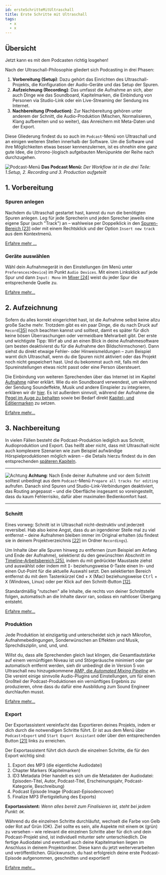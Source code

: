 ```yaml
---
id: ersteSchritteMitUltraschall
title: Erste Schritte mit Ultraschall
tags:
  - x
  - x
---
```


<!-- @todo: Links und Bildeinbettungen für docusaurus anpassen; aktuell sind Bilder mit expliziter Größenangabe so eingebunden: <img title="" alt="" src="" width="" style="display: block" /> -->


## Übersicht
Jetzt kann es mit dem Podcasten richtig losgehen!

Nach der Ultraschall-Philosophie gliedert sich Podcasting in drei Phasen:
1. **Vorbereitung (Setup)**: Dazu gehört das Einrichten des Ultraschall-Projekts, die Konfiguration der Audio-Geräte und das Setup der Spuren.
2. **Aufzeichnung (Recording)**: Das umfasst die Aufnahme an sich, aber auch Dinge wie das Soundboard, Kapitelmarken, die Einbindung von Personen via Studio-Link oder ein Live-Streaming der Sendung ins Internet.
3. **Nachbereitung (Production)**: Zur Nachbereitung gehören unter anderem der Schnitt, die Audio-Produktion (Mischen, Normalisieren, Klang aufbereiten und so weiter), das Anreichern mit Meta-Daten und der Export.

Diese Gliederung findest du so auch im `Podcast`-Menü von Ultraschall und an einigen weiteren Stellen innerhalb der Software. Um die Software und ihre Möglichkeiten etwas besser kennenzulernen, ist es ohnehin eine ganz gute Idee, die (chrono-)logisch aufgebauten Menüpunkte der Reihe nach durchzugehen.

![Podcast-Menü](https://raw.githubusercontent.com/Ultraschall/ultraschall-manual/main/assets/images/Erste-Schritte-mit-Ultraschall/podcast-menu.png)
**Das Podcast Menü:** *Der Workflow ist in die drei Teile: 1.Setup, 2. Recording und 3. Production aufgeteilt*

## 1. Vorbereitung
### Spuren anlegen
Nachdem du Ultraschall gestartet hast, kannst du nun die benötigten Spuren anlegen. Leg für jede Sprecherin und jeden Sprecher jeweils eine eigene Spur (auch "Track") an – wahlweise per Doppelklick in den [Spuren-Bereich [23]](GUI-Gesamtuebersicht.md) oder mit einem Rechtsklick und der Option `Insert new track` aus dem Kontextmenü.

[Erfahre mehr ...](Aufnahme.md#Spuren-anlegen)

### Geräte auswählen
Wähl dein Aufnahmegerät in den Einstellungen (im Menü unter `Preferences`>`Device`) im Punkt `Audio Devices`. Mit einem Linksklick auf jede Spur und dann `Input: Mono` im [Mixer [24]](GUI-Gesamtuebersicht.md) weist du jeder Spur die entsprechende Quelle zu.

[Erfahre mehr...](Aufnahme.md)

## 2. Aufzeichnung
Sofern du alles korrekt eingerichtet hast, ist die Aufnahme selbst keine allzu große Sache mehr. Trotzdem gibt es ein paar Dinge, die du nach Druck auf `Record`[[35]](GUI-Gesamtuebersicht.md) noch beachten kannst und solltest, damit es später für dich keine bösen Überraschungen oder vermeidbare Mehrarbeit gibt. Der erste und wichtigste Tipp: Wirf ab und an einen Blick in deine Aufnahmesoftware (am besten deaktivierst du für die Aufnahme den Bildschirmschoner). Dann siehst du direkt etwaige Fehler- oder Hinweismeldungen – zum Beispiel warnt dich Ultraschall, wenn du die Spuren nicht aktiviert oder das Projekt noch nicht gespeichert hast. Und du bekommst auch mit, falls mit den Spureinstellungen etwas nicht passt oder eine Person übersteuert.

Die Einbindung von weiteren Sprechenden über das Internet ist im Kapitel [Aufnahme](Aufnahme.md#aufnehmen-mit-studiolink) näher erklärt. Wie du ein Soundboard verwendest, um während der Sendung Soundeffekte, Musik und andere Einspieler zu integrieren, erklären wir dir [hier](Aufnahme.md#das-soundboard-verwenden). Es ist außerdem sinnvoll, während der Aufnahme die [Pegel im Auge zu behalten](Aufnahme-fuer-Fortgeschrittene.md) sowie bei Bedarf direkt [Kapitel- und Editiermarken](Aufnahme-fuer-Fortgeschrittene.md) zu setzen.

[Erfahre mehr...](Aufnahme.md)

## 3. Nachbereitung
In vielen Fällen besteht die Podcast-Produktion lediglich aus Schnitt, Audioproduktion und Export. Das heißt aber nicht, dass mit Ultraschall nicht auch komplexere Szenarien wie zum Beispiel aufwändige Hörspielproduktionen möglich wären – die Details hierzu findest du in den entsprechenden [späteren Kapiteln](Aufnahme-fuer-Fortgeschrittene.md).

___
![Achtung](https://raw.githubusercontent.com/Ultraschall/ultraschall-manual/main/assets/images/Allgemein/Achtung.png)
**Achtung**: Nach Ende deiner Aufnahme und vor dem Schnitt solltest unbedingt aus dem `Podcast`-Menü `Prepare all tracks for editing` aufrufen. Danach sind Spuren und Studio-Link-Verbindungen deaktiviert, das Routing angepasst – und die Oberfläche insgesamt so voreingestellt, dass du kaum Fehlerrisiko, dafür aber maximalen Bedienkomfort hast.

---

### Schnitt
Eines vorweg: Schnitt ist in Ultraschall nicht-destruktiv und jederzeit reversibel. Hab also keine Angst, dass du an irgendeiner Stelle mal zu viel entfernst – deine Aufnahmen bleiben immer im Original erhalten (du findest sie in deinem Projektverzeichnis [[22]](GUI-Gesamtuebersicht.md#buttons-export) im Ordner `Recordings`).

Um Inhalte über alle Spuren hinweg zu entfernen (zum Beispiel am Anfang und Ende der Aufnahme), selektierst du den gewünschten Abschnitt im [Timeline-Arbeitsbereich [25]](GUI-Gesamtuebersicht.md), indem du mit gedrückter Maustaste ziehst und auswählst oder indem mit <kbd>I</kbd>- beziehungsweise <kbd>O</kbd>-Taste einen In- und einen Out-Point für die aktuelle Auswahl setzt. Den selektierten Bereich entfernst du mit dem Tastenkürzel <kbd>Cmd</kbd> + <kbd>X</kbd> (Mac) beziehungsweise <kbd>Ctrl</kbd> + <kbd>X</kbd> (Windows, Linux) oder per Klick auf den Schnitt-Button [[12]](GUI-Gesamtuebersicht.md#buttons-views).

<!--![Schnitt](https://raw.githubusercontent.com/Ultraschall/ultraschall-manual/main/assets/images/Schnitt/edit-buttons-ripple-cut.png) -->

Standardmäßig "rutschen" alle Inhalte, die rechts von deiner Schnittstelle folgen, automatisch an die Inhalte davor ran, sodass ein nahtloser Übergang entsteht.

[Erfahre mehr...](Schnitt.md#1-schnitt-über-alle-spuren-ripple-cut)

### Produktion
Jede Produktion ist einzigartig und unterscheidet sich je nach Mikrofon, Aufnahmebedingungen, Sonderwünschen an Effekten und Musik, Sprechdisziplin, und, und, und.

Willst du, dass alle Sprechenden gleich laut klingen, die Gesamtlautstärke auf einem vernünftigen Niveau ist und Störgeräusche minimiert oder gar automatisch entfernt werden, sieh dir unbedingt die in Version 5 von Ultraschall neu hinzugekommene [AMP, die *Automated Mixing Pipeline*](Post-Produktion.md#ultraschall-amp-automated-mixing-pipeline) an. Die vereint einige sinnvolle Audio-Plugins und Einstellungen, um für einen Großteil der Podcast-Produktionen ein vernünftiges Ergebnis zu produzieren, ohne dass du dafür eine Ausbildung zum Sound Engineer durchlaufen musst.

[Erfahre mehr...](Post-Produktion.md)

### Export
Der Exportassistent vereinfacht das Exportieren deines Projekts, indem er dich durch die notwendigen Schritte führt. Er ist aus dem Menü über `Podcast`>`Export` und `Start Export Assistant` oder über den entsprechenden Button [[21]](GUI-Gesamtuebersicht.md#buttons-export) links zu erreichen. 

<!--![Exportassistent](https://raw.githubusercontent.com/Ultraschall/ultraschall-manual/main/assets/images/Export/Export_Assistent_Button.jpg) -->

Der Exportassistent führt dich durch die einzelnen Schritte, die für den Export wichtig sind:
1. Export des MP3 (die eigentliche Audiodatei)
2. Chapter Markers (Kapitelmarken)
3. ID3 Metadata (Hier handelt es sich um die Metadaten der Audiodatei: Episoden-Titel, Autor, Podcast-Titel, Erscheinungsjahr, Podcast-Kategorie, Beschreibung)
4. Podcast Episode Image (Podcast-Episodencover)
5. Finalize MP3 (Fertigstellung des Exports)


<!--![Exportassistent grün](https://raw.githubusercontent.com/Ultraschall/ultraschall-manual/main/assets/images/Export/Export_Assistent_alles_gruen.jpg)  -->
**Exportassistent:** *Wenn alles bereit zum Finalisieren ist, steht bei jedem Punkt: `OK`.*

Während du die einzelnen Schritte durchläufst, wechselt die Farbe von Gelb oder Rot auf Grün (OK). Ziel sollte es sein, alle Aspekte mit einem `OK` (grün) zu versehen – wie relevant die einzelnen Schritte aber für dich und dein Podcast-Projekt sind, ist individuell mitunter sehr unterschiedlich. Die fertige Audiodatei und eventuell auch deine Kapitelmarken liegen im Anschluss in deinem Projektordner. Diese kann du jetzt weiterverarbeiten und veröffentlichen. Glückwunsch, du hast erfolgreich deine erste Podcast-Episode aufgenommen, geschnitten und exportiert!

[Erfahre mehr...](Export.md)

